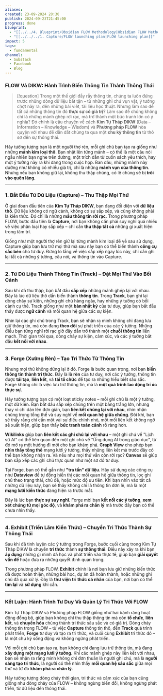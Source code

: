 ```yaml
---
aliases: 
created: 23-09-2024 20:30
publish: 2024-09-23T21:45:00
progress: done
blueprint:
  - "[[../../4. Blueprint/Obsidian FLOW Methodology|Obsidian FLOW Methodology]]"
  - "[[../../../1. Capture/FLOW launching plan|FLOW launching plan]]"
impact: 5
tags:
  - fundamental
channel:
  - Substack
  - Facebook
  - Blog
---
```

### **FLOW Và DIKW: Hành Trình Biến Thông Tin Thành Thông Thái**

> [!question]
> Trong một thế giới đầy rẫy thông tin, chúng ta luôn đứng trước những dòng dữ liệu bất tận – từ những ghi chú vụn vặt, ý tưởng chợt nảy ra, đến những bài viết, tài liệu học thuật. Nhưng làm sao để tất cả những thông tin đó **thực sự có giá trị**? Làm sao để chúng không chỉ là những mảnh ghép rời rạc, mà trở thành một bức tranh lớn có ý nghĩa? Đó chính là câu chuyện về cách **Kim Tự Tháp DIKW** (Data – Information – Knowledge – Wisdom) và **Phương pháp FLOW** hòa quyện với nhau để dẫn dắt chúng ta qua một **chu kỳ thông tin** từ thô sơ đến sự thông thái.

Hãy tưởng tượng bạn là một người thợ rèn, mỗi ghi chú bạn tạo ra giống như những **mảnh kim loại thô**. Bạn nhặt lên từng mảnh – có thể là một câu nói ngẫu nhiên bạn nghe trên đường, một trích dẫn từ cuốn sách yêu thích, hay một ý tưởng nảy ra khi đang trong cuộc họp. Ban đầu, những mảnh này dường như không có nhiều giá trị, chỉ là những **mảnh vụn của thông tin**. Nhưng nếu bạn không giữ lại, không thu thập chúng, có lẽ chúng sẽ bị **trôi vào quên lãng**.

---

### **1. Bắt Đầu Từ Dữ Liệu (Capture) – Thu Thập Mọi Thứ**

Ở giai đoạn đầu tiên của **Kim Tự Tháp DIKW**, bạn đang đối diện với **dữ liệu thô**. Dữ liệu không có ngữ cảnh, không có sự sắp xếp, và cũng không phải là kiến thức. Đó chỉ là những **mẩu thông tin rời rạc**. Trong phương pháp FLOW, bước đầu tiên là **Capture**, nơi bạn không cần phải suy nghĩ quá nhiều về việc phân loại hay sắp xếp – chỉ cần **thu thập tất cả** những gì xuất hiện trong tâm trí.

Giống như một người thợ rèn giữ lại từng mảnh kim loại để về sau sử dụng, Capture giúp bạn lưu trữ mọi thứ mà sau này bạn có thể biến thành **công cụ sắc bén** cho tư duy. Đừng lo lắng về việc sắp xếp ngay lúc này, chỉ cần ghi lại tất cả những ý tưởng, câu nói, và thông tin vào Capture.

---

### **2. Từ Dữ Liệu Thành Thông Tin (Track) – Đặt Mọi Thứ Vào Bối Cảnh**

Sau khi đã thu thập, bạn bắt đầu **sắp xếp** những mảnh ghép lại với nhau. Đây là lúc dữ liệu thô dần biến thành **thông tin**. Trong **Track**, bạn ghi lại dòng chảy sự kiện, những ghi chú hàng ngày, hay những ý tưởng có bối cảnh cụ thể. Track giống như một **bản nhật ký** của tư duy, giúp bạn bắt đầu thấy được **ngữ cảnh** và mối quan hệ giữa các sự kiện.

Nhìn lại các ghi chú trong Track, bạn sẽ nhận ra mình không chỉ đang lưu giữ thông tin, mà còn đang **theo dõi** sự phát triển của các ý tưởng. Những điều bạn từng nghĩ rời rạc giờ đây dần trở thành một **chuỗi thông tin** liền mạch. Thời gian trôi qua, dòng chảy sự kiện, cảm xúc, và các ý tưởng bắt đầu **kết nối với nhau**.

---

### **3. Forge (Xưởng Rèn) – Tạo Tri Thức Từ Thông Tin**

Nhưng mọi thứ không dừng lại ở đó. Forge là bước quan trọng, nơi bạn **biến thông tin thành tri thức**. Đây là **lò rèn** của tư duy, nơi các ý tưởng, thông tin được **tái tạo**, **liên kết**, và **tái tổ chức** để tạo ra những hiểu biết sâu sắc. Forge không chỉ là việc lưu trữ thông tin, mà là **một quá trình lao động trí óc thực sự**.

Hãy tưởng tượng bạn có một loạt sticky notes – mỗi ghi chú là một ý tưởng, một dữ kiện. Bạn bắt đầu sắp xếp chúng trên một bảng trắng lớn, nhưng thay vì chỉ dán lên đơn giản, bạn **liên kết chúng lại với nhau**, nhìn nhận chúng trong tổng thể và suy nghĩ về **mối quan hệ giữa chúng**. Đôi khi, bạn sẽ thấy rằng chỉ cần một vài sự điều chỉnh nhỏ, một mối liên kết không ngờ sẽ xuất hiện, giúp bạn thấy **bức tranh toàn cảnh** rõ ràng hơn.

**Wikilinks** giúp bạn **liên kết các ghi chú lại với nhau** – một ghi chú về "Lịch sử AI" có thể liên quan đến một ghi chú về "Ứng dụng AI trong giáo dục", từ đó mở ra một hướng đi mới cho bạn khám phá. **Graph View** cho phép bạn **nhìn thấy tổng thể** mạng lưới ý tưởng, thấy những liên kết mà trước đây có thể bạn không nhận ra. Và nếu như mọi thứ vẫn còn rời rạc? **Canvas** sẽ giúp bạn sắp xếp các ghi chú trực quan như một sơ đồ tư duy.

Tại Forge, bạn có thể gần như **"tra tấn" dữ liệu**. Hãy sử dụng các công cụ như **Dataview** để tự động hiển thị các mối quan hệ giữa thông tin, lọc ghi chú theo trạng thái, chủ đề, hoặc mức độ ưu tiên. Khi bạn nhìn vào tất cả những dữ liệu này, bạn sẽ thấy không chỉ là thông tin đơn lẻ, mà là một **mạng lưới kiến thức** đang hiện ra trước mắt.

Đây là lúc bạn **thực sự suy nghĩ**. Forge mời bạn **kết nối các ý tưởng**, **xem xét chúng từ mọi góc độ**, và **khám phá ra chân lý** mà trước đây bạn có thể chưa nhìn thấy.

---

### **4. Exhibit (Triển Lãm Kiến Thức) – Chuyển Tri Thức Thành Sự Thông Thái**

Sau khi đã tinh luyện các ý tưởng trong Forge, bước cuối cùng trong Kim Tự Tháp DIKW là chuyển **tri thức** thành **sự thông thái**. Điều này xảy ra khi bạn **áp dụng** những gì mình đã học và phát triển vào thực tế, giúp bạn **giải quyết vấn đề** hoặc đưa ra những quyết định quan trọng.

Trong phương pháp FLOW, **Exhibit** chính là nơi bạn lưu giữ những kiến thức đã được hoàn thiện, những bài học, dự án đã hoàn thành, hoặc những ghi chú đã qua xử lý. Đây là **thư viện tri thức cá nhân** của bạn, nơi bạn có thể **tìm lại** và **sử dụng** khi cần.

---

### **Kết Luận: Hành Trình Tư Duy Và Quản Lý Tri Thức Với FLOW**

Kim Tự Tháp DIKW và Phương pháp FLOW giống như hai bánh răng hoạt động đồng bộ, giúp bạn không chỉ thu thập thông tin mà còn **tổ chức**, **liên kết**, và **chuyển hóa** chúng thành tri thức sâu sắc và có giá trị. Dòng chảy thông tin trong FLOW – từ việc **Capture** thông tin thô, đến **Track** quá trình phát triển, **Forge** tư duy và tạo ra tri thức, và cuối cùng **Exhibit** tri thức đó – là một chu kỳ sống động và không ngừng phát triển.

Với mỗi ghi chú bạn tạo ra, bạn không chỉ đang lưu trữ thông tin, mà đang **xây dựng một mạng lưới ý tưởng**. Khi các mảnh ghép này liên kết với nhau, bạn sẽ nhận ra rằng mình không chỉ đơn thuần là người ghi chú, mà là **người sáng tạo tri thức**, là người có thể nhìn thấy **mối quan hệ sâu sắc** giữa mọi thứ và từ đó **khám phá ra chân lý**. 

Hãy tưởng tượng dòng chảy thời gian, tri thức và cảm xúc của bạn cũng giống như dòng chảy của FLOW – không ngừng biến đổi, không ngừng phát triển, từ dữ liệu đến thông thái.